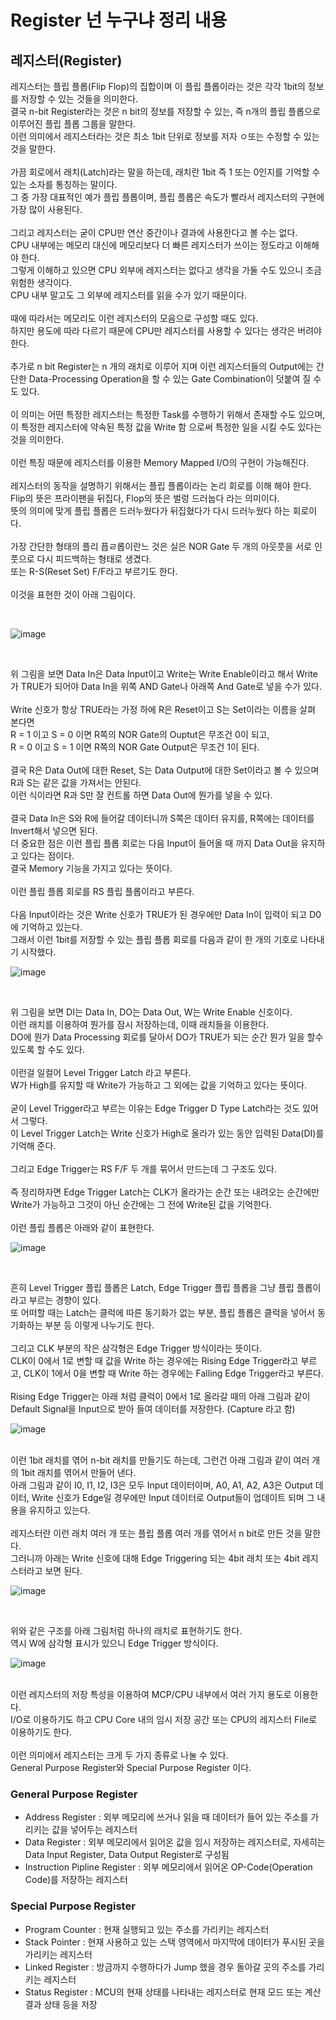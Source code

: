 # Register 넌 누구냐 정리 내용

## 레지스터(Register)
레지스터는 플립 플롭(Flip Flop)의 집합이며 이 플립 플롭이라는 것은 각각 1bit의 정보를 저장할 수 있는 것들을 의미한다.
<br>
결국 n-bit Register라는 것은 n bit의 정보를 저장할 수 있는, 즉 n개의 플립 플롭으로 이루어진 플립 플롭 그룹을 말한다.
<br>
이런 의미에서 레지스터라는 것은 최소 1bit 단위로 정보를 저자 ㅇ또는 수정할 수 있는 것을 말한다.
<br>
<br>
가끔 회로에서 래치(Latch)라는 말을 하는데, 래치란 1bit 즉 1 또는 0인지를 기억할 수 있는 소자를 통칭하는 말이다.
<br>
그 중 가장 대표적인 예가 플립 플롭이며, 플립 플롭은 속도가 빨라서 레지스터의 구현에 가장 많이 사용된다.
<br>
<br>
그리고 레지스터는 굳이 CPU만 연산 중간이나 결과에 사용한다고 볼 수는 없다.
<br>
CPU 내부에는 메모리 대신에 메모리보다 더 빠른 레지스터가 쓰이는 정도라고 이해해야 한다.
<br>
그렇게 이해하고 있으면 CPU 외부에 레지스터는 없다고 생각을 가둘 수도 있으니 조금 위험한 생각이다.
<br>
CPU 내부 말고도 그 외부에 레지스터를 읽을 수가 있기 때문이다.
<br>
<br>
때에 따라서는 메모리도 이런 레지스터의 모음으로 구성할 때도 있다.
<br>
하지만 용도에 따라 다르기 때문에 CPU만 레지스터를 사용할 수 있다는 생각은 버려야 한다.
<br>
<br>
추가로 n bit Register는 n 개의 래치로 이루어 지며 이런 레지스터들의 Output에는 간단한 Data-Processing Operation을 할 수 있는 Gate Combination이 덧붙여 질 수도 있다.
<br>
<br>
이 의미는 어떤 특정한 레지스터는 특정한 Task를 수행하기 위해서 존재할 수도 있으며, 이 특정한 레지스터에 약속된 특정 값을 Write 함 으로써 특정한 일을 시킬 수도 있다는 것을 의미한다.
<br>
<br>
이런 특징 때문에 레지스터를 이용한 Memory Mapped I/O의 구현이 가능해진다.
<br>
<br>
레지스터의 동작을 설명하기 위해서는 플립 플롭이라는 논리 회로를 이해 해야 한다.
<br>
Flip의 뜻은 프라이팬을 뒤집다, Flop의 뜻은 벌렁 드러눕다 라는 의미이다.
<br>
뜻의 의미에 맞게 플립 플롭은 드러누웠다가 뒤집혔다가 다시 드러누웠다 하는 회로이다.
<br>
<br>
가장 간단한 형태의 플리 픕ㄹ롭이란느 것은 실은 NOR Gate 두 개의 아웃풋을 서로 인풋으로 다시 피드백하는 형태로 생겼다.
<br>
또는 R-S(Reset Set) F/F라고 부르기도 한다.
<br>
<br>
이것을 표현한 것이 아래 그림이다.

<br>

![image](https://github.com/JeHeeYu/Book-Reviews/assets/87363461/086365ac-7136-4fc7-b3e0-a9109c064be0)


<br>

위 그림을 보면 Data In은 Data Input이고 Write는 Write Enable이라고 해서 Write가 TRUE가 되어야 Data In을 위쪽 AND Gate나 아래쪽 And Gate로 넣을 수가 있다.
<br>
<br>
Write 신호가 항상 TRUE라는 가정 하에 R은 Reset이고 S는 Set이라는 이름을 살펴 본다면
<br>
R = 1 이고 S = 0 이면 R쪽의 NOR Gate의 Ouptut은 무조건 0이 되고,
<br>
R = 0 이고 S = 1 이면 R쪽의 NOR Gate Output은 무조건 1이 된다.
<br>
<br>
결국 R은 Data Out에 대한 Reset, S는 Data Output에 대한 Set이라고 볼 수 있으며 R과 S는 같은 값을 가져서는 안된다.
<br>
이런 식이라면 R과 S만 잘 컨트롤 하면 Data Out에 뭔가를 넣을 수 있다.
<br>
<br>
결국 Data In은 S와 R에 들어갈 데이터니까 S쪽은 데이터 유지를, R쪽에는 데이터를 Invert해서 넣으면 된다.
<br>
더 중요한 점은 이런 플립 플롭 회로는 다음 Input이 들어올 때 까지 Data Out을 유지하고 있다는 점이다.
<br>
결국 Memory 기능을 가지고 있다는 뜻이다.
<br>
<br>
이런 플립 플롭 회로를 RS 플립 플롭이라고 부른다.
<br>
<br>
다음 Input이라는 것은 Write 신호가 TRUE가 된 경우에만 Data In이 입력이 되고 D0에 기억하고 있는다.
<br>
그래서 이런 1bit를 저장할 수 있는 플립 플롭 회로를 다음과 같이 한 개의 기호로 나타내기 시작했다.
<br>

![image](https://github.com/JeHeeYu/Book-Reviews/assets/87363461/49e09b20-ddb4-4608-b9ed-f15467dedcbd)

<br>

위 그림을 보면 DI는 Data In, DO는 Data Out, W는 Write Enable 신호이다.
<br>
이런 래치를 이용하여 뭔가를 잠시 저장하는데, 이때 래치들을 이용한다.
<br>
DO에 뭔가 Data Processing 회로를 달아서 DO가 TRUE가 되는 순간 뭔가 일을 할수 있도록 할 수도 있다.
<br>
<br>
이런걸 일컬어 Level Trigger Latch 라고 부른다.
<br>
W가 High를 유지할 때 Write가 가능하고 그 외에는 값을 기억하고 있다는 뜻이다.
<br>
<br>
굳이 Level Trigger라고 부르는 이유는 Edge Trigger D Type Latch라는 것도 있어서 그렇다.
<br>
이 Level Trigger Latch는 Write 신호가 High로 올라가 있는 동안 입력된 Data(DI)를 기억해 준다.
<br>
<br>
그리고 Edge Trigger는 RS F/F 두 개를 묶어서 만드는데 그 구조도 있다.
<br>
<br>
즉 정리하자면 Edge Trigger Latch는 CLK가 올라가는 순간 또는 내려오는 순간에만 Write가 가능하고 그것이 아닌 순간에는 그 전에 Write된 값을 기억한다.
<br>
<br>
이런 플립 플롭은 아래와 같이 표현한다.
<br>

![image](https://github.com/JeHeeYu/Book-Reviews/assets/87363461/3b55818a-915c-4e6f-96f1-9558239e49d6)

<br>

흔히 Level Trigger 플립 플롭은 Latch, Edge Trigger 플립 플롭을 그냥 플립 플롭이라고 부르는 경향이 있다.
<br>
또 어떠할 때는 Latch는 클럭에 따른 동기화가 없는 부분, 플립 플롭은 클럭을 넣어서 동기화하는 부분 등 이렇게 나누기도 한다.
<br>
<br>
그리고 CLK 부분의 작은 삼각형은 Edge Trigger 방식이라는 뜻이다.
<br>
CLK이 0에서 1로 변할 때 값을 Write 하는 경우에는 Rising Edge Trigger라고 부르고, CLK이 1에서 0을 변할 때 Write 하는 경우에는 Falling Edge Trigger라고 부른다.
<br>
<br>
Rising Edge Trigger는 아래 처럼 클럭이 0에서 1로 올라갈 때의 아래 그림과 같이 Default Signal을 Input으로 받아 들여 데이터를 저장한다. (Capture 라고 함)
<br>

![image](https://github.com/JeHeeYu/Book-Reviews/assets/87363461/21486332-49c8-4d3c-a482-7a76afa08d2f)

<br>
이런 1bit 래치를 엮어 n-bit 래치를 만들기도 하는데, 그런건 아래 그림과 같이 여러 개의 1bit 래치를 엮어서 만들어 낸다.
<br>
아래 그림과 같이 I0, I1, I2, I3은 모두 Input 데이터이며, A0, A1, A2, A3은 Output 데이터, Write 신호가 Edge일 경우에만 Input 데이터로 Output들이 업데이트 되며 그 내용을 유지하고 있는다.
<br>
<br>
레지스터란 이런 래치 여러 개 또는 플립 플롭 여러 개를 엮어서 n bit로 만든 것을 말한다.
<br>
그러니까 아래는 Write 신호에 대해 Edge Triggering 되는 4bit 래치 또는 4bit 레지스터라고 보면 된다.
<br>

![image](https://github.com/JeHeeYu/Book-Reviews/assets/87363461/87ace260-705a-49f7-921a-4f54bfbec9de)

<br>

위와 같은 구조를 아래 그림처럼 하나의 래치로 표현하기도 한다.
<br>
역시 W에 삼각형 표시가 있으니 Edge Trigger 방식이다.
<br>

![image](https://github.com/JeHeeYu/Book-Reviews/assets/87363461/bcf7d756-c6e7-419e-9a74-4a8c812e31fa)

<br>
이런 레지스터의 저장 특성을 이용하여 MCP/CPU 내부에서 여러 가지 용도로 이용한다.
<br>
I/O로 이용하기도 하고 CPU Core 내의 임시 저장 공간 또는 CPU의 레지스터 File로 이용하기도 한다.
<br>
<br>
이런 의미에서 레지스터는 크게 두 가지 종류로 나눌 수 있다.
<br>
General Purpose Register와 Special Purpose Register 이다.

### General Purpose Register
- Address Register : 외부 메모리에 쓰거나 읽을 때 데이터가 들어 있는 주소를 가리키는 값을 넣어두는 레지스터
- Data Register : 외부 메모리에서 읽어온 값을 임시 저장하는 레지스터로, 자세히는 Data Input Register, Data Output Register로 구성됨
- Instruction Pipline Register : 외부 메모리에서 읽어온 OP-Code(Operation Code)를 저장하는 레지스터

### Special Purpose Register
- Program Counter : 현재 실행되고 있는 주소를 가리키는 레지스터
- Stack Pointer : 현재 사용하고 있는 스택 영역에서 마지막에 데이터가 푸시된 곳을 가리키는 레지스터
- Linked Register : 방금까지 수행하다가 Jump 했을 경우 돌아갈 곳의 주소를 가리키는 레지스터
- Status Register : MCU의 현재 상태를 나타내는 레지스터로 현재 모드 또는 계산 결과 상태 등을 저장
